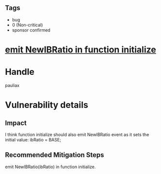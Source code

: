 ## Tags

- bug
- 0 (Non-critical)
- sponsor confirmed

# [emit NewIBRatio in function initialize](https://github.com/code-423n4/2021-09-defiprotocol-findings/issues/205) 

# Handle

pauliax


# Vulnerability details

## Impact
I think function initialize should also emit NewIBRatio event as it sets the initial value:
 ibRatio = BASE;

## Recommended Mitigation Steps
emit NewIBRatio(ibRatio) in function initialize.

